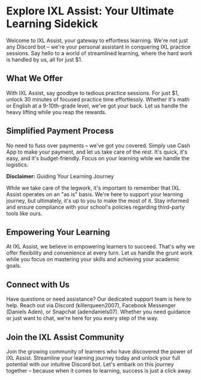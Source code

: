 # Explore IXL Assist: Your Ultimate Learning Sidekick

Welcome to IXL Assist, your gateway to effortless learning. We're not just any Discord bot – we're your personal assistant in conquering IXL practice sessions. Say hello to a world of streamlined learning, where the hard work is handled by us, all for just $1.

## What We Offer

With IXL Assist, say goodbye to tedious practice sessions. For just \$1, unlock 30 minutes of focused practice time effortlessly. Whether it's math or English at a 9-10th-grade level, we've got your back. Let us handle the heavy lifting while you reap the rewards.

## Simplified Payment Process

No need to fuss over payments – we've got you covered. Simply use Cash App to make your payment, and let us take care of the rest. It's quick, it's easy, and it's budget-friendly. Focus on your learning while we handle the logistics.

**Disclaimer:** Guiding Your Learning Journey

While we take care of the legwork, it's important to remember that IXL Assist operates on an \"as is\" basis. We're here to support your learning journey, but ultimately, it's up to you to make the most of it. Stay informed and ensure compliance with your school's policies regarding third-party tools like ours.

## Empowering Your Learning

At IXL Assist, we believe in empowering learners to succeed. That's why we offer flexibility and convenience at every turn. Let us handle the grunt work while you focus on mastering your skills and achieving your academic goals.

## Connect with Us

Have questions or need assistance? Our dedicated support team is here to help. Reach out via Discord (killerqueen2007), Facebook Messenger (Daniels Aden), or Snapchat (adendaniels07). Whether you need guidance or just want to chat, we're here for you every step of the way.

## Join the IXL Assist Community

Join the growing community of learners who have discovered the power of IXL Assist. Streamline your learning journey today and unlock your full potential with our intuitive Discord bot. Let's embark on this journey together – because when it comes to learning, success is just a click away.
